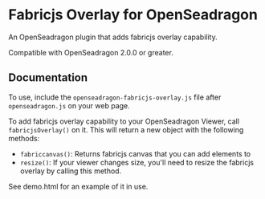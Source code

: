 # Fabricjs Overlay for OpenSeadragon

An OpenSeadragon plugin that adds fabricjs overlay capability.

Compatible with OpenSeadragon 2.0.0 or greater.

## Documentation

To use, include the `openseadragon-fabricjs-overlay.js` file after `openseadragon.js` on your web page.

To add fabricjs overlay capability to your OpenSeadragon Viewer, call `fabricjsOverlay()` on it. This will return a new object with the following methods:

* `fabriccanvas()`: Returns fabricjs canvas that you can add elements to
* `resize()`: If your viewer changes size, you'll need to resize the fabricjs overlay by calling this method.

See demo.html for an example of it in use. 

